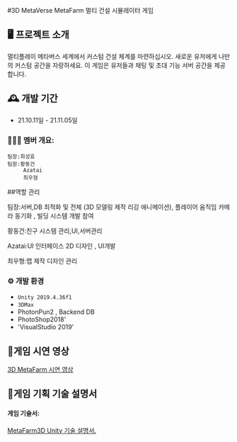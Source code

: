 #3D MetaVerse MetaFarm
멀티 건설 시뮬레이터 게임

## 🖥️ 프로젝트 소개
멀티플레이 메타버스 세계에서 커스텀 건설 체계를 마련하십시오.
새로운 유저에게 나만의 커스텀 공간을 자랑하세요.
이 게임은 유저들과 채팅 및 초대 기능 서버 공간을 제공합니다.

## 🕰️ 개발 기간
* 21.10.11일 - 21.11.05일

### 🧑‍🤝‍🧑 멤버 개요:
    팀장:최성효
    팀원:황동건
         Azatai
         최우형 

##역할 관리
<p>팀장:서버,DB 최적화 및 전체 (3D 모델링 제작 리깅 애니메이션), 플레이어 움직임 카메라 동기화 , 빌딩 시스템 개발 참여</p>

<p>황동건:친구 시스템 관리,UI,서버관리</p>

<p>Azatai:UI 인터페이스 2D 디자인 , UI개발</p>

<p>최우형:맵 제작 디자인 관리</p>

### ⚙️ 개발 환경
- `Unity 2019.4.36f1`
- `3DMax`
-  PhotonPun2 , Backend DB
-  PhotoShop2018'
- 'VisualStudio 2019'

## 📌게임 시연 영상
<a href="https://youtu.be/UGKbNAbp1oo"> 3D MetaFarm 시연 영상 </a>

## 📌게임 기획 기술 설명서
<h4>게임 기술서:</h4><a href="https://drive.google.com/file/d/1l1aFaotpLNBXm2Jt1FA_de4rqXnQtMCz/view?usp=sharing">MetaFarm3D Unity 기술 설명서.</a>
